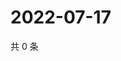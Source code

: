 # 2022-07-17

共 0 条

<!-- BEGIN WEIBO -->
<!-- 最后更新时间 Sun Jul 17 2022 23:15:41 GMT+0800 (China Standard Time) -->

<!-- END WEIBO -->

